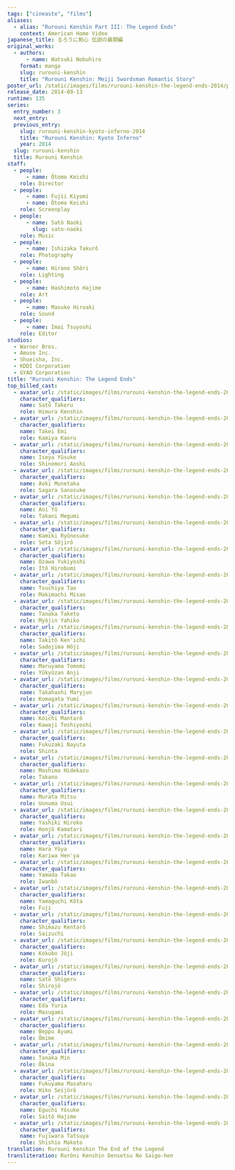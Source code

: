 ```yaml
---
tags: ["cineaste", "films"]
aliases:
  - alias: "Rurouni Kenshin Part III: The Legend Ends"
    context: American Home Video
japanese_title: るろうに剣心 伝説の最期編
original_works:
  - authors:
      - name: Watsuki Nobuhiro
    format: manga
    slug: rurouni-kenshin
    title: "Rurouni Kenshin: Meiji Swordsman Romantic Story"
poster_url: /static/images/films/rurouni-kenshin-the-legend-ends-2014/posters/poster.webp
release_date: 2014-09-13
runtime: 135
series:
  entry_number: 3
  next_entry:
  previous_entry:
    slug: rurouni-kenshin-kyoto-inferno-2014
    title: "Rurouni Kenshin: Kyoto Inferno"
    year: 2014
  slug: rurouni-kenshin
  title: Rurouni Kenshin
staff:
  - people:
      - name: Ôtomo Keishi
    role: Director
  - people:
      - name: Fujii Kiyomi
      - name: Ôtomo Keishi
    role: Screenplay
  - people:
      - name: Satô Naoki
        slug: sato-naoki
    role: Music
  - people:
      - name: Ishizaka Takurô
    role: Photography
  - people:
      - name: Hirano Shôri
    role: Lighting
  - people:
      - name: Hashimoto Hajime
    role: Art
  - people:
      - name: Masuko Hiroaki
    role: Sound
  - people:
      - name: Imai Tsuyoshi
    role: Editor
studios:
  - Warner Bros.
  - Amuse Inc.
  - Shueisha, Inc.
  - KDDI Corporation
  - GYAO Corporation
title: "Rurouni Kenshin: The Legend Ends"
top_billed_cast:
  - avatar_url: /static/images/films/rurouni-kenshin-the-legend-ends-2014/cast-avatars/takeru-sato-0.webp
    character_qualifiers:
    name: Satô Takeru
    role: Himura Kenshin
  - avatar_url: /static/images/films/rurouni-kenshin-the-legend-ends-2014/cast-avatars/emi-takei-0.webp
    character_qualifiers:
    name: Takei Emi
    role: Kamiya Kaoru
  - avatar_url: /static/images/films/rurouni-kenshin-the-legend-ends-2014/cast-avatars/yusuke-iseya-0.webp
    character_qualifiers:
    name: Iseya Yûsuke
    role: Shinomori Aoshi
  - avatar_url: /static/images/films/rurouni-kenshin-the-legend-ends-2014/cast-avatars/munetaka-aoki-0.webp
    character_qualifiers:
    name: Aoki Munetaka
    role: Sagara Sanosuke
  - avatar_url: /static/images/films/rurouni-kenshin-the-legend-ends-2014/cast-avatars/yu-aoi-0.webp
    character_qualifiers:
    name: Aoi Yû
    role: Takani Megumi
  - avatar_url: /static/images/films/rurouni-kenshin-the-legend-ends-2014/cast-avatars/ryunosuke-kamiki-0.webp
    character_qualifiers:
    name: Kamiki Ryûnosuke
    role: Seta Sôjirô
  - avatar_url: /static/images/films/rurouni-kenshin-the-legend-ends-2014/cast-avatars/yukiyoshi-ozaki-0.webp
    character_qualifiers:
    name: Ozawa Yukiyoshi
    role: Itô Hirobumi
  - avatar_url: /static/images/films/rurouni-kenshin-the-legend-ends-2014/cast-avatars/tao-tsuchiya-0.webp
    character_qualifiers:
    name: Tsuchiya Tao
    role: Makimachi Misao
  - avatar_url: /static/images/films/rurouni-kenshin-the-legend-ends-2014/cast-avatars/kaito-oyagi-0.webp
    character_qualifiers:
    name: Tanaka Taketo
    role: Myôjin Yahiko
  - avatar_url: /static/images/films/rurouni-kenshin-the-legend-ends-2014/cast-avatars/kenichi-takito-0.webp
    character_qualifiers:
    name: Takitô Ken'ichi
    role: Sadojima Hôji
  - avatar_url: /static/images/films/rurouni-kenshin-the-legend-ends-2014/cast-avatars/tomomi-maruyama-0.webp
    character_qualifiers:
    name: Maruyama Tomomi
    role: Yûkyûzan Anji
  - avatar_url: /static/images/films/rurouni-kenshin-the-legend-ends-2014/cast-avatars/maryjun-takahashi-0.webp
    character_qualifiers:
    name: Takahashi Maryjun
    role: Komagata Yumi
  - avatar_url: /static/images/films/rurouni-kenshin-the-legend-ends-2014/cast-avatars/mantaro-koichi-0.webp
    character_qualifiers:
    name: Koichi Mantarô
    role: Kawaji Toshiyoshi
  - avatar_url: /static/images/films/rurouni-kenshin-the-legend-ends-2014/cast-avatars/nayuta-fukuzaki-0.webp
    character_qualifiers:
    name: Fukuzaki Nayuta
    role: Shinta
  - avatar_url: /static/images/films/rurouni-kenshin-the-legend-ends-2014/cast-avatars/hidekazu-mashima-0.webp
    character_qualifiers:
    name: Mashima Hidekazu
    role: Takano
  - avatar_url: /static/images/films/rurouni-kenshin-the-legend-ends-2014/cast-avatars/mitsu-murata-0.webp
    character_qualifiers:
    name: Murata Mitsu
    role: Uonuma Usui
  - avatar_url: /static/images/films/rurouni-kenshin-the-legend-ends-2014/cast-avatars/hiroko-yashiki-0.webp
    character_qualifiers:
    name: Yashiki Hiroko
    role: Honjô Kamatari
  - avatar_url: /static/images/films/rurouni-kenshin-the-legend-ends-2014/cast-avatars/yuya-hara-0.webp
    character_qualifiers:
    name: Hara Yûya
    role: Kariwa Hen'ya
  - avatar_url: /static/images/films/rurouni-kenshin-the-legend-ends-2014/cast-avatars/takao-yamada-0.webp
    character_qualifiers:
    name: Yamada Takao
    role: Iwanbô
  - avatar_url: /static/images/films/rurouni-kenshin-the-legend-ends-2014/cast-avatars/kota-yamaguchi-0.webp
    character_qualifiers:
    name: Yamaguchi Kôta
    role: Fuji
  - avatar_url: /static/images/films/rurouni-kenshin-the-legend-ends-2014/cast-avatars/kentaro-shimazu-0.webp
    character_qualifiers:
    name: Shimazu Kentarô
    role: Saizuchi
  - avatar_url: /static/images/films/rurouni-kenshin-the-legend-ends-2014/cast-avatars/joji-kokubo-0.webp
    character_qualifiers:
    name: Kokubo Jôji
    role: Kurojô
  - avatar_url: /static/images/films/rurouni-kenshin-the-legend-ends-2014/cast-avatars/shigeru-sato-0.webp
    character_qualifiers:
    name: Satô Shigeru
    role: Shirojô
  - avatar_url: /static/images/films/rurouni-kenshin-the-legend-ends-2014/cast-avatars/yuka-eta-0.webp
    character_qualifiers:
    name: Eda Yuria
    role: Masugami
  - avatar_url: /static/images/films/rurouni-kenshin-the-legend-ends-2014/cast-avatars/ayumi-beppo-0.webp
    character_qualifiers:
    name: Beppu Ayumi
    role: Ômime
  - avatar_url: /static/images/films/rurouni-kenshin-the-legend-ends-2014/cast-avatars/min-tanaka-0.webp
    character_qualifiers:
    name: Tanaka Min
    role: Ôkina
  - avatar_url: /static/images/films/rurouni-kenshin-the-legend-ends-2014/cast-avatars/masaharu-fukuyama-0.webp
    character_qualifiers:
    name: Fukuyama Masaharu
    role: Hiko Seijûrô
  - avatar_url: /static/images/films/rurouni-kenshin-the-legend-ends-2014/cast-avatars/yosuke-eguchi-0.webp
    character_qualifiers:
    name: Eguchi Yôsuke
    role: Saitô Hajime
  - avatar_url: /static/images/films/rurouni-kenshin-the-legend-ends-2014/cast-avatars/tatsuya-fujiwara-0.webp
    character_qualifiers:
    name: Fujiwara Tatsuya
    role: Shishio Makoto
translation: Rurouni Kenshin The End of the Legend
transliteration: Rurôni Kenshin Densetsu No Saigo-hen
---
```

